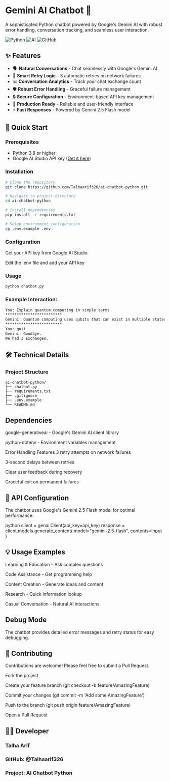 # Gemini AI Chatbot 🤖

A sophisticated Python chatbot powered by Google's Gemini AI with robust error handling, conversation tracking, and seamless user interaction.

![Python](https://img.shields.io/badge/Python-3.8+-blue.svg)
![AI](https://img.shields.io/badge/AI-Gemini_2.5_Flash-orange.svg)
![GitHub](https://img.shields.io/badge/Status-Production_Ready-brightgreen.svg)

## ✨ Features

- 🗣️ **Natural Conversations** - Chat seamlessly with Google's Gemini AI
- 🔄 **Smart Retry Logic** - 3 automatic retries on network failures
- 📊 **Conversation Analytics** - Track your chat exchange count
- 🛡️ **Robust Error Handling** - Graceful failure management
- 🔒 **Secure Configuration** - Environment-based API key management
- 🚀 **Production Ready** - Reliable and user-friendly interface
- ⚡ **Fast Responses** - Powered by Gemini 2.5 Flash model

## 🎯 Quick Start

### Prerequisites
- Python 3.8 or higher
- Google AI Studio API key ([Get it here](https://aistudio.google.com/))

### Installation

```bash
# Clone the repository
git clone https://github.com/Talhaarif326/ai-chatbot-python.git

# Navigate to project directory
cd ai-chatbot-python

# Install dependencies
pip install -r requirements.txt

# Setup environment configuration
cp .env.example .env
```

### Configuration
Get your API key from Google AI Studio

Edit the .env file and add your API key

### Usage
```bash
python chatbot.py
```
### Example Interaction:
```bash
You: Explain quantum computing in simple terms
*************************
Gemini: Quantum computing uses qubits that can exist in multiple states...
*************************
You: quit
Gemini: Goodbye.
We had 3 Exchanges.
```

##  🛠️ Technical Details

###  Project Structure
```text
ai-chatbot-python/
├── chatbot.py
├── requirements.txt
├── .gitignore
├── .env.example
└── README.md
```
## Dependencies
google-generativeai - Google's Gemini AI client library

python-dotenv - Environment variables management

Error Handling Features
3 retry attempts on network failures

3-second delays between retries

Clear user feedback during recovery

Graceful exit on permanent failures

## 🔧 API Configuration
The chatbot uses Google's Gemini 2.5 Flash model for optimal performance:

python
client = genai.Client(api_key=api_key)
response = client.models.generate_content(
    model="gemini-2.5-flash",
    contents=input
)
## 💡 Usage Examples
Learning & Education - Ask complex questions

Code Assistance - Get programming help

Content Creation - Generate ideas and content

Research - Quick information lookup

Casual Conversation - Natural AI interactions

## Debug Mode
The chatbot provides detailed error messages and retry status for easy debugging.

## 🤝 Contributing
Contributions are welcome! Please feel free to submit a Pull Request.

Fork the project

Create your feature branch (git checkout -b feature/AmazingFeature)

Commit your changes (git commit -m 'Add some AmazingFeature')

Push to the branch (git push origin feature/AmazingFeature)

Open a Pull Request

## 👨‍💻 Developer
### Talha Arif
### GitHub: @Talhaarif326
### Project: AI Chatbot Python

